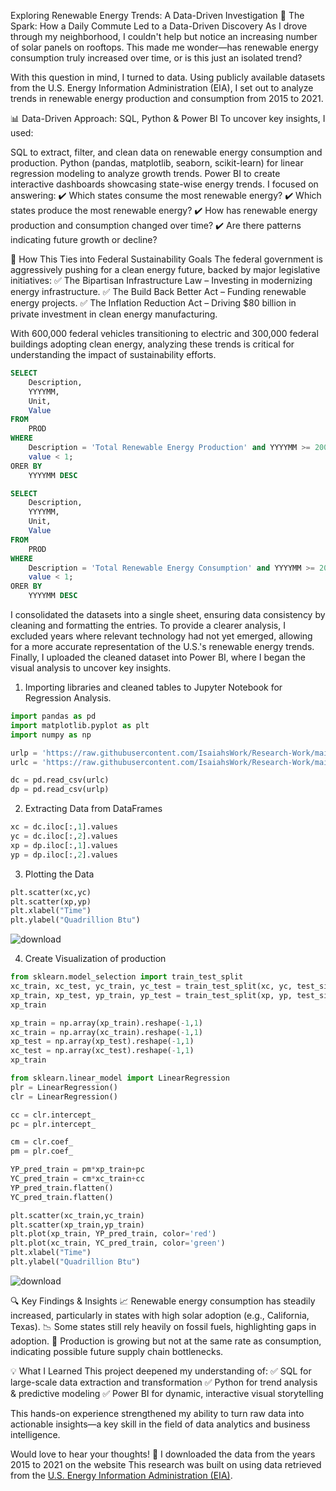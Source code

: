 Exploring Renewable Energy Trends: A Data-Driven Investigation
🚗 The Spark: How a Daily Commute Led to a Data-Driven Discovery
As I drove through my neighborhood, I couldn't help but notice an increasing number of solar panels on rooftops. This made me wonder—has renewable energy consumption truly increased over time, or is this just an isolated trend?

With this question in mind, I turned to data. Using publicly available datasets from the U.S. Energy Information Administration (EIA), I set out to analyze trends in renewable energy production and consumption from 2015 to 2021.

📊 Data-Driven Approach: SQL, Python & Power BI
To uncover key insights, I used:

SQL to extract, filter, and clean data on renewable energy consumption and production.
Python (pandas, matplotlib, seaborn, scikit-learn) for linear regression modeling to analyze growth trends.
Power BI to create interactive dashboards showcasing state-wise energy trends.
I focused on answering:
✔️ Which states consume the most renewable energy?
✔️ Which states produce the most renewable energy?
✔️ How has renewable energy production and consumption changed over time?
✔️ Are there patterns indicating future growth or decline?

📣 How This Ties into Federal Sustainability Goals
The federal government is aggressively pushing for a clean energy future, backed by major legislative initiatives:
✅ The Bipartisan Infrastructure Law – Investing in modernizing energy infrastructure.
✅ The Build Back Better Act – Funding renewable energy projects.
✅ The Inflation Reduction Act – Driving $80 billion in private investment in clean energy manufacturing.

With 600,000 federal vehicles transitioning to electric and 300,000 federal buildings adopting clean energy, analyzing these trends is critical for understanding the impact of sustainability efforts.


```sql
SELECT
	Description,
	YYYYMM,
	Unit,
	Value
FROM
	PROD
WHERE
	Description = 'Total Renewable Energy Production' and YYYYMM >= 200901 AND
	value < 1;
ORER BY
	YYYYMM DESC
```
```sql
SELECT
	Description,
	YYYYMM,
	Unit,
	Value
FROM
	PROD
WHERE
	Description = 'Total Renewable Energy Consumption' and YYYYMM >= 200901 AND
	value < 1;
ORER BY
	YYYYMM DESC
```
I consolidated the datasets into a single sheet, ensuring data consistency by cleaning and formatting the entries. To provide a clearer analysis, I excluded years where relevant technology had not yet emerged, allowing for a more accurate representation of the U.S.'s renewable energy trends. Finally, I uploaded the cleaned dataset into Power BI, where I began the visual analysis to uncover key insights.

1. Importing libraries and cleaned tables to Jupyter Notebook for Regression Analysis.

```python
import pandas as pd
import matplotlib.pyplot as plt
import numpy as np

urlp = 'https://raw.githubusercontent.com/IsaiahsWork/Research-Work/main/EDITP.csv'
urlc = 'https://raw.githubusercontent.com/IsaiahsWork/Research-Work/main/EDITC.csv'

dc = pd.read_csv(urlc)
dp = pd.read_csv(urlp)
```
2. Extracting Data from DataFrames

```python
xc = dc.iloc[:,1].values
yc = dc.iloc[:,2].values
xp = dp.iloc[:,1].values
yp = dp.iloc[:,2].values
```
3. Plotting the Data

```python
plt.scatter(xc,yc)
plt.scatter(xp,yp)
plt.xlabel("Time")
plt.ylabel("Quadrillion Btu")
```
![download](https://github.com/user-attachments/assets/6efe4ca8-c63b-46a2-b783-3fba06375fb8)

4. Create Visualization of production

```python
from sklearn.model_selection import train_test_split
xc_train, xc_test, yc_train, yc_test = train_test_split(xc, yc, test_size=0.2, random_state=0)
xp_train, xp_test, yp_train, yp_test = train_test_split(xp, yp, test_size=0.2, random_state=0)
xp_train
```
```python
xp_train = np.array(xp_train).reshape(-1,1)
xc_train = np.array(xc_train).reshape(-1,1)
xp_test = np.array(xp_test).reshape(-1,1)
xc_test = np.array(xc_test).reshape(-1,1)
xp_train
```
```python
from sklearn.linear_model import LinearRegression
plr = LinearRegression()
clr = LinearRegression()
```
```python
cc = clr.intercept_
pc = plr.intercept_
```
```python
cm = clr.coef_
pm = plr.coef_
```
```python
YP_pred_train = pm*xp_train+pc
YC_pred_train = cm*xc_train+cc
YP_pred_train.flatten()
YC_pred_train.flatten()
```
```python
plt.scatter(xc_train,yc_train)
plt.scatter(xp_train,yp_train)
plt.plot(xp_train, YP_pred_train, color='red')
plt.plot(xc_train, YC_pred_train, color='green')
plt.xlabel("Time")
plt.ylabel("Quadrillion Btu")
```
![download](https://github.com/user-attachments/assets/851f38b9-7fdb-490c-8a29-020cc285fb23)

🔍 Key Findings & Insights
📈 Renewable energy consumption has steadily increased, particularly in states with high solar adoption (e.g., California, Texas).
📉 Some states still rely heavily on fossil fuels, highlighting gaps in adoption.
🔄 Production is growing but not at the same rate as consumption, indicating possible future supply chain bottlenecks.

💡 What I Learned
This project deepened my understanding of:
✅ SQL for large-scale data extraction and transformation
✅ Python for trend analysis & predictive modeling
✅ Power BI for dynamic, interactive visual storytelling

This hands-on experience strengthened my ability to turn raw data into actionable insights—a key skill in the field of data analytics and business intelligence.

Would love to hear your thoughts! 🚀
I downloaded the data from the years 2015 to 2021 on the website
This research was built on using data retrieved from the [U.S. Energy Information Administration (EIA)](https://www.eia.gov/opendata/).
